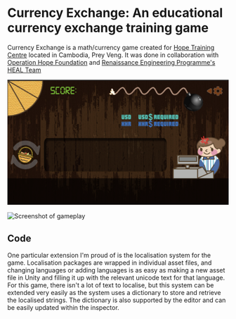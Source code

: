 # Currency Exchange: An educational currency exchange training game

Currency Exchange is a math/currency game created for [Hope Training Centre](https://ohf.org.sg/tjsss-programme-cambodia/) located in Cambodia, Prey Veng. It was done in collaboration with [Operation Hope Foundation](https://ohf.org.sg) and [Renaissance Engineering Programme's HEAL Team](http://www.ntu.edu.sg/rep/reclub/Pages/Humanitarian-Engineers-and-Leaders.aspx)

![Screenshot of game](Assets/Art/screenshot.png)

![Screenshot of gameplay](Assets/Art/DSC08873.JPG)

## Code
    
One particular extension I'm proud of is the localisation system for the game. Localisation packages are wrapped in individual asset files, and changing languages or adding languages is as easy as making a new asset file in Unity and filling it up with the relevant unicode text for that language. For this game, there isn't a lot of text to localise, but this system can be extended very easily as the system uses a dictionary to store and retrieve the localised strings. The dictionary is also supported by the editor and can be easily updated within the inspector.
